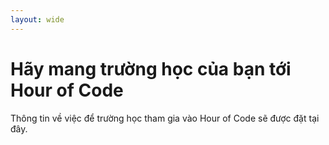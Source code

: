 ```yaml
---
layout: wide
---
```


# Hãy mang trường học của bạn tới Hour of Code

Thông tin về việc để trường học tham gia vào Hour of Code sẽ được đặt tại đây.